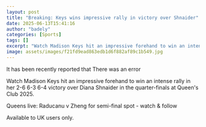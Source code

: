 ```yaml
---
layout: post
title: "Breaking: Keys wins impressive rally in victory over Shnaider"
date: 2025-06-13T15:41:16
author: "badely"
categories: [Sports]
tags: []
excerpt: "Watch Madison Keys hit an impressive forehand to win an intense rally in her 2-6 6-3 6-4 victory over Diana Shnaider in the quarter-finals at Queen's "
image: assets/images/f21fd9ead863edb1d6f882af89c1b549.jpg
---
```


It has been recently reported that There was an error

Watch Madison Keys hit an impressive forehand to win an intense rally in her 2-6 6-3 6-4 victory over Diana Shnaider in the quarter-finals at Queen's Club 2025.

 

Queens live: Raducanu v Zheng for semi-final spot - watch & follow

Available to UK users only.

